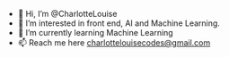 - 👋 Hi, I’m @CharlotteLouise
- 👀 I’m interested in front end, AI and Machine Learning. 
- 🌱 I’m currently learning Machine Learning 
- 📫 Reach me here charlottelouisecodes@gmail.com

<!---
Macklou/Macklou is a ✨ special ✨ repository because its `README.md` (this file) appears on your GitHub profile.
You can click the Preview link to take a look at your changes.
--->
